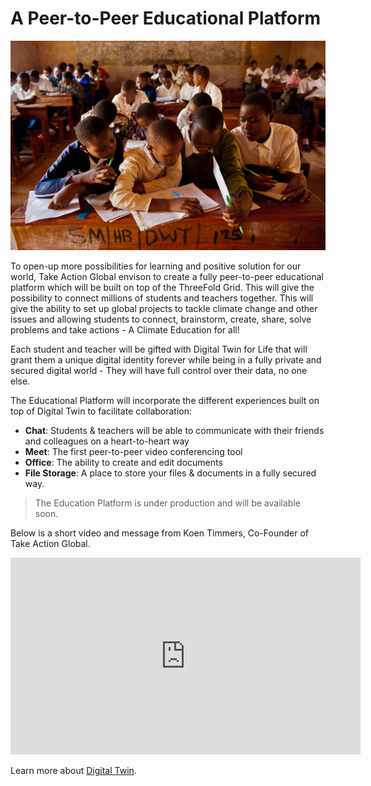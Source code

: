 # A Peer-to-Peer Educational Platform 

![](img/education_for_all.jpeg)

To open-up more possibilities for learning and positive solution for our world, Take Action Global envison to create a fully peer-to-peer educational platform which will be built on top of the ThreeFold Grid. This will give the possibility to connect millions of students and teachers together. This will give the ability to set up global projects to tackle climate change and other issues and allowing students to connect, brainstorm, create, share, solve problems and take actions - A Climate Education for all!

Each student and teacher will be gifted with Digital Twin for Life that will grant them a unique digital identity forever while being in a fully private and secured digital world - They will have full control over their data, no one else. 

The Educational Platform will incorporate the different experiences built on top of Digital Twin to facilitate collaboration: 
- **Chat**: Students & teachers will be able to communicate with their friends and colleagues on a heart-to-heart way 
- **Meet**: The first peer-to-peer video conferencing tool
- **Office**: The ability to create and edit documents 
- **File Storage**: A place to store your files & documents in a fully secured way. 

> The Education Platform is under production and will be available soon. 

Below is a short video and message from Koen Timmers, Co-Founder of Take Action Global. 

<iframe width="560" height="315" src="https://vimeo.com/414512607" frameborder="0" allow="accelerometer; autoplay; encrypted-media; gyroscope; picture-in-picture" allowfullscreen></iframe>

Learn more about [Digital Twin](www.info.mydigitaltwin.io).
